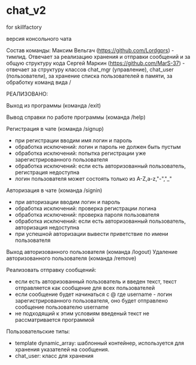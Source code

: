 # chat_v2
for skillfactory

версия консольного чата

Состав команды:
Максим Вельгач (https://github.com/Lordgprs) - тимлид. Отвечает за реализацию хранения и отправки сообщений и за общую структуру кода
Сергей Маркин (https://github.com/MarS-37) - отвечает за структуру классов chat_mgr (управление), chat_user (пользователи), за хранение списка пользователей в памяти, за обработку команд вида /<command>

РЕАЛИЗОВАНО:
 
Выход из программы (команда /exit)

Вывод справки по работе программы (команда /help) 

Регистрация в чате (команда /signup)
 - при регистрации вводим имя логин и пароль
 - обработка исключений: логин и пароль не должен быть пустым
 - обработка исключений: попытка регистрации уже зарегистрированного пользователя
 - обработка исключений: если есть авторизованный пользователь, регистрация недоступна
 - логин пользователя может состоять только из A-Z,a-z,"-","_"
 
Авторизация в чате (команда /signin)
 - при авторизации вводим логин и пароль
 - обработка исключений: проверка регистрации логина
 - обработка исключений: проверка пароля пользователя
 - обработка исключений: если есть авторизованный пользователь, авторизация недоступна
 - при успешной авторизации вывести приветствие по имени пользователя

Выход авторизованного пользователя (команда /logout)
Удаление авторизованного пользователя (команда /remove)

Реализовать отправку сообщений:
 - если есть авторизованный пользователь и введен текст, текст отправляется как 
	сообщение для всех пользователей
 - если сообщение будет начинаться с @<username> где username - логин зарегистрированного пользователя,
	оно будет отправлено сообщение пользователю username
 - не подходящий к этим условиям введеный текст не рассматривается программой
 
 Пользовательские типы:
 - template dynamic_array: шаблонный контейнер, используется для хранения указателей на сообщения.
 - chat_user: класс для хранения 
 